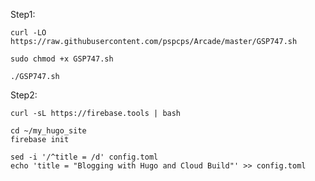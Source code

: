 Step1:

```
curl -LO https://raw.githubusercontent.com/pspcps/Arcade/master/GSP747.sh

sudo chmod +x GSP747.sh

./GSP747.sh
```

Step2:


```
curl -sL https://firebase.tools | bash
```
```
cd ~/my_hugo_site
firebase init
```


```
sed -i '/^title = /d' config.toml
echo 'title = "Blogging with Hugo and Cloud Build"' >> config.toml
```
